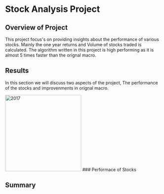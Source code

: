 # Stock Analysis Project

## Overview of Project

This project focus's on providing insights about the performance of various stocks. Mainly the one year returns and Volume of stocks traded is calculated.
The algorithm written in this project is high performing as it is almost 5 times faster than the orignal macro. 

## Results

In this section we will discuss two aspects of the project, The performance of the stocks and improvenments in orignal macro.

<img width="246" alt="2017" src="https://user-images.githubusercontent.com/73799417/103441052-28f57380-4c19-11eb-8704-6a11609dbc91.png">
### Performace of Stocks




## Summary



